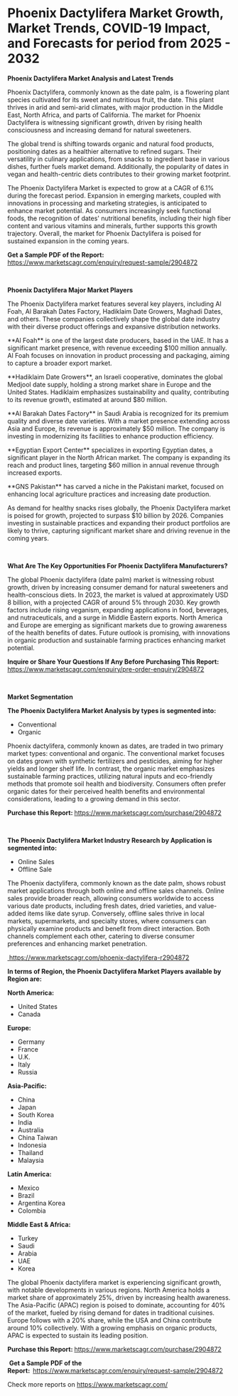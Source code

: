 <p><h1>Phoenix Dactylifera Market Growth, Market Trends, COVID-19 Impact, and Forecasts for period from 2025 - 2032</h1></p><p><strong>Phoenix Dactylifera Market Analysis and Latest Trends</strong></p>
<p><p>Phoenix Dactylifera, commonly known as the date palm, is a flowering plant species cultivated for its sweet and nutritious fruit, the date. This plant thrives in arid and semi-arid climates, with major production in the Middle East, North Africa, and parts of California. The market for Phoenix Dactylifera is witnessing significant growth, driven by rising health consciousness and increasing demand for natural sweeteners.</p><p>The global trend is shifting towards organic and natural food products, positioning dates as a healthier alternative to refined sugars. Their versatility in culinary applications, from snacks to ingredient base in various dishes, further fuels market demand. Additionally, the popularity of dates in vegan and health-centric diets contributes to their growing market footprint.</p><p>The Phoenix Dactylifera Market is expected to grow at a CAGR of 6.1% during the forecast period. Expansion in emerging markets, coupled with innovations in processing and marketing strategies, is anticipated to enhance market potential. As consumers increasingly seek functional foods, the recognition of dates' nutritional benefits, including their high fiber content and various vitamins and minerals, further supports this growth trajectory. Overall, the market for Phoenix Dactylifera is poised for sustained expansion in the coming years.</p></p>
<p><strong>Get a Sample PDF of the Report:&nbsp;</strong> <a href="https://www.marketscagr.com/enquiry/request-sample/2904872?utm_campaign=2637&utm_medium=2&utm_source=Github&utm_content=ia&utm_term=12032025&utm_id=phoenix-dactylifera">https://www.marketscagr.com/enquiry/request-sample/2904872</a></p>
<p>&nbsp;</p>
<p><strong>Phoenix Dactylifera Major Market Players</strong></p>
<p><p>The Phoenix Dactylifera market features several key players, including Al Foah, Al Barakah Dates Factory, Hadiklaim Date Growers, Maghadi Dates, and others. These companies collectively shape the global date industry with their diverse product offerings and expansive distribution networks.</p><p>**Al Foah** is one of the largest date producers, based in the UAE. It has a significant market presence, with revenue exceeding $100 million annually. Al Foah focuses on innovation in product processing and packaging, aiming to capture a broader export market. </p><p>**Hadiklaim Date Growers**, an Israeli cooperative, dominates the global Medjool date supply, holding a strong market share in Europe and the United States. Hadiklaim emphasizes sustainability and quality, contributing to its revenue growth, estimated at around $80 million.</p><p>**Al Barakah Dates Factory** in Saudi Arabia is recognized for its premium quality and diverse date varieties. With a market presence extending across Asia and Europe, its revenue is approximately $50 million. The company is investing in modernizing its facilities to enhance production efficiency.</p><p>**Egyptian Export Center** specializes in exporting Egyptian dates, a significant player in the North African market. The company is expanding its reach and product lines, targeting $60 million in annual revenue through increased exports.</p><p>**GNS Pakistan** has carved a niche in the Pakistani market, focused on enhancing local agriculture practices and increasing date production. </p><p>As demand for healthy snacks rises globally, the Phoenix Dactylifera market is poised for growth, projected to surpass $10 billion by 2026. Companies investing in sustainable practices and expanding their product portfolios are likely to thrive, capturing significant market share and driving revenue in the coming years.</p></p>
<p>&nbsp;</p>
<p><strong>What Are The Key Opportunities For Phoenix Dactylifera Manufacturers?</strong></p>
<p><p>The global Phoenix dactylifera (date palm) market is witnessing robust growth, driven by increasing consumer demand for natural sweeteners and health-conscious diets. In 2023, the market is valued at approximately USD 8 billion, with a projected CAGR of around 5% through 2030. Key growth factors include rising veganism, expanding applications in food, beverages, and nutraceuticals, and a surge in Middle Eastern exports. North America and Europe are emerging as significant markets due to growing awareness of the health benefits of dates. Future outlook is promising, with innovations in organic production and sustainable farming practices enhancing market potential.</p></p>
<p><strong>Inquire or Share Your Questions If Any Before Purchasing This Report:</strong> <a href="https://www.marketscagr.com/enquiry/pre-order-enquiry/2904872?utm_campaign=2637&utm_medium=2&utm_source=Github&utm_content=ia&utm_term=12032025&utm_id=phoenix-dactylifera">https://www.marketscagr.com/enquiry/pre-order-enquiry/2904872</a></p>
<p>&nbsp;</p>
<p><strong>Market Segmentation</strong></p>
<p><strong>The Phoenix Dactylifera Market Analysis by types is segmented into:</strong></p>
<p><ul><li>Conventional</li><li>Organic</li></ul></p>
<p><p>Phoenix dactylifera, commonly known as dates, are traded in two primary market types: conventional and organic. The conventional market focuses on dates grown with synthetic fertilizers and pesticides, aiming for higher yields and longer shelf life. In contrast, the organic market emphasizes sustainable farming practices, utilizing natural inputs and eco-friendly methods that promote soil health and biodiversity. Consumers often prefer organic dates for their perceived health benefits and environmental considerations, leading to a growing demand in this sector.</p></p>
<p><strong>Purchase this Report:&nbsp;</strong><a href="https://www.marketscagr.com/purchase/2904872?utm_campaign=2637&utm_medium=2&utm_source=Github&utm_content=ia&utm_term=12032025&utm_id=phoenix-dactylifera">https://www.marketscagr.com/purchase/2904872</a></p>
<p>&nbsp;</p>
<p><strong>The Phoenix Dactylifera Market Industry Research by Application is segmented into:</strong></p>
<p><ul><li>Online Sales</li><li>Offline Sale</li></ul></p>
<p><p>The Phoenix dactylifera, commonly known as the date palm, shows robust market applications through both online and offline sales channels. Online sales provide broader reach, allowing consumers worldwide to access various date products, including fresh dates, dried varieties, and value-added items like date syrup. Conversely, offline sales thrive in local markets, supermarkets, and specialty stores, where consumers can physically examine products and benefit from direct interaction. Both channels complement each other, catering to diverse consumer preferences and enhancing market penetration.</p></p>
<p><a href="https://www.marketscagr.com/phoenix-dactylifera-r2904872?utm_campaign=2637&utm_medium=2&utm_source=Github&utm_content=ia&utm_term=12032025&utm_id=phoenix-dactylifera">&nbsp;https://www.marketscagr.com/phoenix-dactylifera-r2904872</a></p>
<p><strong>In terms of Region, the Phoenix Dactylifera Market Players available by Region are:</strong></p>
<p>
    <p> <strong> North America: </strong>
        <ul>
            <li>United States</li>
            <li>Canada</li>
        </ul>
        </p> 
    <p> <strong> Europe: </strong>
        <ul>
            <li>Germany</li>
            <li>France</li>
            <li>U.K.</li>
            <li>Italy</li>
            <li>Russia</li>
        </ul>
        </p> 
    <p> <strong> Asia-Pacific: </strong>
        <ul>
            <li>China</li>
            <li>Japan</li>
            <li>South Korea</li>
            <li>India</li>
            <li>Australia</li>
            <li>China Taiwan</li>
            <li>Indonesia</li>
            <li>Thailand</li>
            <li>Malaysia</li>
        </ul>
        </p> 
    <p> <strong> Latin America: </strong>
        <ul>
            <li>Mexico</li>
            <li>Brazil</li>
            <li>Argentina Korea</li>
            <li>Colombia</li>
        </ul>
        </p> 
    <p> <strong> Middle East & Africa: </strong>
        <ul>
            <li>Turkey</li>
            <li>Saudi</li>
            <li>Arabia</li>
            <li>UAE</li>
            <li>Korea</li>
        </ul>
    </p>
    </p>
<p><p>The global Phoenix dactylifera market is experiencing significant growth, with notable developments in various regions. North America holds a market share of approximately 25%, driven by increasing health awareness. The Asia-Pacific (APAC) region is poised to dominate, accounting for 40% of the market, fueled by rising demand for dates in traditional cuisines. Europe follows with a 20% share, while the USA and China contribute around 10% collectively. With a growing emphasis on organic products, APAC is expected to sustain its leading position.</p></p>
<p><strong>Purchase this Report: </strong><a href="https://www.marketscagr.com/purchase/2904872?utm_campaign=2637&utm_medium=2&utm_source=Github&utm_content=ia&utm_term=12032025&utm_id=phoenix-dactylifera">https://www.marketscagr.com/purchase/2904872</a></p>
<p>&nbsp;<strong>Get a Sample PDF of the Report:&nbsp;&nbsp;</strong><a href="https://www.marketscagr.com/enquiry/request-sample/2904872?utm_campaign=2637&utm_medium=2&utm_source=Github&utm_content=ia&utm_term=12032025&utm_id=phoenix-dactylifera">https://www.marketscagr.com/enquiry/request-sample/2904872</a></p>
<p><strong></strong></p>
<p>Check more reports on <a href="https://www.marketscagr.com/?utm_campaign=2637&utm_medium=2&utm_source=Github&utm_content=ia&utm_term=12032025&utm_id=phoenix-dactylifera">https://www.marketscagr.com/</a></p>